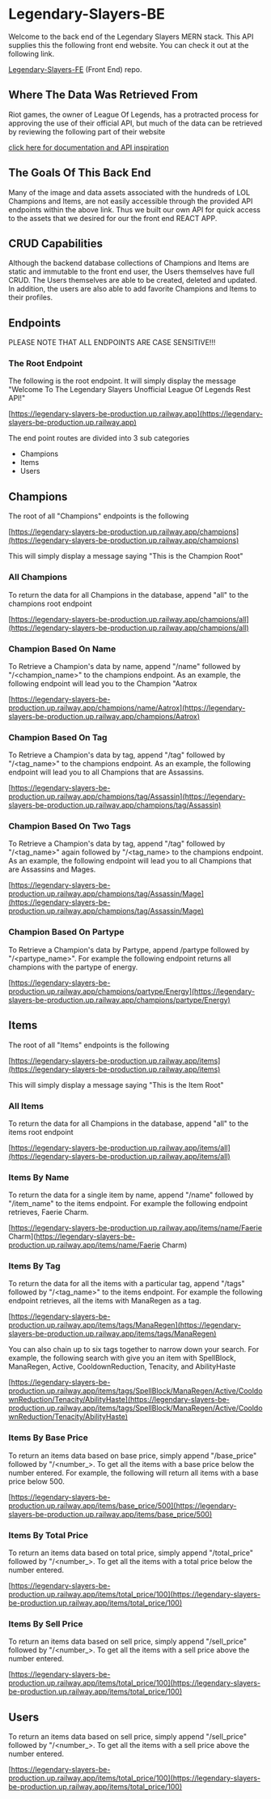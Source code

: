 # Legendary-Slayers-BE

Welcome to the back end of the Legendary Slayers MERN stack. This API supplies this the following front end website. You can check it out at the following link.
<!-- Link -->
[Legendary-Slayers-FE](https://github.com/durlinlin/Legendary-Slayers-FE)
(Front End) repo.

## Where The Data Was Retrieved From 

Riot games, the owner of League Of Legends, has a protracted process for approving the use of their official API, but much of the data can be retrieved by reviewing the following part of their website

<!-- Link -->
[click here for documentation and API inspiration](https://developer.riotgames.com/docs/lol)

## The Goals Of This Back End

Many of the image and data assets associated with the hundreds of LOL Champions and Items, are not easily accessible through the provided API endpoints within the above link. Thus we built our own API for quick access to the assets that we desired for our the front end REACT APP.

## CRUD Capabilities

Although the backend database collections of Champions and Items are static and immutable to the front end user, the Users themselves have full CRUD.  The Users themselves are able to be created, deleted and updated. In addition, the users are also able to add favorite Champions and Items to their profiles.

## Endpoints

PLEASE NOTE THAT ALL ENDPOINTS ARE CASE SENSITIVE!!!

### The Root Endpoint

The following is the root endpoint. It will simply display the message "Welcome To The Legendary Slayers Unofficial League Of Legends Rest API!"

<!-- Link -->
[https://legendary-slayers-be-production.up.railway.app](https://legendary-slayers-be-production.up.railway.app)

The end point routes are divided into 3 sub categories

- Champions
- Items
- Users

## Champions

The root of all "Champions" endpoints is the following
<!-- Link -->
[https://legendary-slayers-be-production.up.railway.app/champions](https://legendary-slayers-be-production.up.railway.app/champions)

This will simply display a message saying "This is the Champion Root" 

### All Champions

To return the data for all Champions in the database, append "all" to the champions root endpoint 
<!-- Link -->
[https://legendary-slayers-be-production.up.railway.app/champions/all](https://legendary-slayers-be-production.up.railway.app/champions/all)

### Champion Based On Name

To Retrieve a Champion's data by name, append "/name" followed by "/<champion_name>" to the champions endpoint. As an example, the following endpoint will lead you to the Champion "Aatrox
<!-- Link -->
[https://legendary-slayers-be-production.up.railway.app/champions/name/Aatrox](https://legendary-slayers-be-production.up.railway.app/champions/Aatrox)


### Champion Based On Tag

To Retrieve a Champion's data by tag, append "/tag" followed by "/<tag_name>" to the champions endpoint. As an example, the following endpoint will lead you to all Champions that are Assassins. 
<!-- Link -->
[https://legendary-slayers-be-production.up.railway.app/champions/tag/Assassin](https://legendary-slayers-be-production.up.railway.app/champions/tag/Assassin)

### Champion Based On Two Tags

To Retrieve a Champion's data by tag, append "/tag" followed by "/<tag_name>" again followed by "/<tag_name> to the champions endpoint. As an example, the following endpoint will lead you to all Champions that are Assassins and Mages. 
<!-- Link -->
[https://legendary-slayers-be-production.up.railway.app/champions/tag/Assassin/Mage](https://legendary-slayers-be-production.up.railway.app/champions/tag/Assassin/Mage)

### Champion Based On Partype

To Retrieve a Champion's data by Partype, append /partype followed by "/<partype_name>". For example the following endpoint returns all champions with the partype of energy.
<!-- Link -->
[https://legendary-slayers-be-production.up.railway.app/champions/partype/Energy](https://legendary-slayers-be-production.up.railway.app/champions/partype/Energy)


## Items 

The root of all "Items" endpoints is the following
<!-- Link -->
[https://legendary-slayers-be-production.up.railway.app/items](https://legendary-slayers-be-production.up.railway.app/items)

This will simply display a message saying "This is the Item Root" 

### All Items

To return the data for all Champions in the database, append "all" to the items root endpoint
<!-- Link -->
[https://legendary-slayers-be-production.up.railway.app/items/all](https://legendary-slayers-be-production.up.railway.app/items/all)

### Items By Name

To return the data for a single item by name, append "/name" followed by "/item_name" to the items endpoint.  For example the following endpoint retrieves, Faerie Charm.
<!-- Link -->
[https://legendary-slayers-be-production.up.railway.app/items/name/Faerie Charm](https://legendary-slayers-be-production.up.railway.app/items/name/Faerie Charm)

### Items By Tag

To return the data for all the items with a particular tag, append "/tags" followed by "/<tag_name>" to the items endpoint.  For example the following endpoint retrieves, all the items with ManaRegen as a tag.
<!-- Link -->
[https://legendary-slayers-be-production.up.railway.app/items/tags/ManaRegen](https://legendary-slayers-be-production.up.railway.app/items/tags/ManaRegen)

You can also chain up to six tags together to narrow down your search. For example, the following search with give you an item with SpellBlock, ManaRegen, Active, CooldownReduction, Tenacity, and AbilityHaste
<!-- Link -->
[https://legendary-slayers-be-production.up.railway.app/items/tags/SpellBlock/ManaRegen/Active/CooldownReduction/Tenacity/AbilityHaste](https://legendary-slayers-be-production.up.railway.app/items/tags/SpellBlock/ManaRegen/Active/CooldownReduction/Tenacity/AbilityHaste)

### Items By Base Price

To return an items data based on base price, simply append "/base_price" followed by "/<number_>. To get all the items with a base price below the number entered. For example, the following will return all items with a base price below 500.

<!-- Link -->
[https://legendary-slayers-be-production.up.railway.app/items/base_price/500](https://legendary-slayers-be-production.up.railway.app/items/base_price/500)

### Items By Total Price

To return an items data based on total price, simply append "/total_price" followed by "/<number_>. To get all the items with a total price below the number entered. 

<!-- Link -->
[https://legendary-slayers-be-production.up.railway.app/items/total_price/100](https://legendary-slayers-be-production.up.railway.app/items/total_price/100)

### Items By Sell Price

To return an items data based on sell price, simply append "/sell_price" followed by "/<number_>. To get all the items with a sell price above the number entered. 

<!-- Link -->
[https://legendary-slayers-be-production.up.railway.app/items/total_price/100](https://legendary-slayers-be-production.up.railway.app/items/total_price/100)

## Users

To return an items data based on sell price, simply append "/sell_price" followed by "/<number_>. To get all the items with a sell price above the number entered. 

<!-- Link -->
[https://legendary-slayers-be-production.up.railway.app/items/total_price/100](https://legendary-slayers-be-production.up.railway.app/items/total_price/100)
